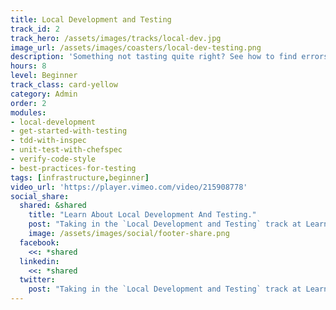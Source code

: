 ```yaml
---
title: Local Development and Testing
track_id: 2
track_hero: /assets/images/tracks/local-dev.jpg
image_url: /assets/images/coasters/local-dev-testing.png
description: 'Something not tasting quite right? See how to find errors in your cookbooks by testing them on your local machine. Learn to set up a virtual environment, develop code, and use every tool in the kitchen to ensure everything works.'
hours: 8
level: Beginner
track_class: card-yellow
category: Admin
order: 2
modules:
- local-development
- get-started-with-testing
- tdd-with-inspec
- unit-test-with-chefspec
- verify-code-style
- best-practices-for-testing
tags: [infrastructure,beginner]
video_url: 'https://player.vimeo.com/video/215908778'
social_share:
  shared: &shared
    title: "Learn About Local Development And Testing."
    post: "Taking in the `Local Development and Testing` track at Learn Chef Rally. Hop onto the learning fast track today."
    image: /assets/images/social/footer-share.png
  facebook:
    <<: *shared
  linkedin:
    <<: *shared
  twitter:
    post: "Taking in the `Local Development and Testing` track at Learn Chef Rally. Start developing your own skills at: ."
---
```

